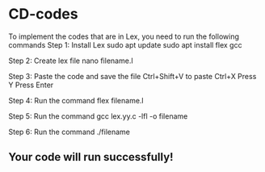 # CD-codes
To implement the codes that are in Lex, you need to run the following commands
Step 1: Install Lex
sudo apt update
sudo apt install flex gcc

Step 2: Create lex file
nano filename.l

Step 3: Paste the code and save the file
Ctrl+Shift+V to paste
Ctrl+X
Press Y
Press Enter

Step 4: Run the command
flex filename.l

Step 5: Run the command
gcc lex.yy.c -lfl -o filename

Step 6: Run the command
./filename

Your code will run successfully!
------------------------------------------------------------------------------------------------------------------------------------------------------------------------------
